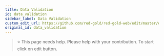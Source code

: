 ```yaml
---
title: Data Validation
id: data_validation
sidebar_label: Data Validation
custom_edit_url: https://github.com/red-gold/red-gold-web/edit/master/docs/social/developer/data_validation.md
original_id: data_validation
---
```


 > ⭐️ This page needs help. Please help with your contribution. To start click on edit button.